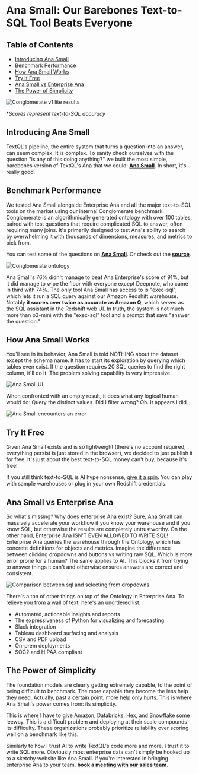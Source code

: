 # Ana Small: Our Barebones Text-to-SQL Tool Beats Everyone

## Table of Contents
- [Introducing Ana Small](#introducing-ana-small)
- [Benchmark Performance](#benchmark-performance)
- [How Ana Small Works](#how-ana-small-works)
- [Try It Free](#try-it-free)
- [Ana Small vs Enterprise Ana](#ana-small-vs-enterprise-ana)
- [The Power of Simplicity](#the-power-of-simplicity)

![Conglomerate v1 lite results](/images/blog/ana-small/ana-small-image-06.png)

**Scores represent text-to-SQL accuracy*

## Introducing Ana Small

TextQL's pipeline, the entire system that turns a question into an answer, can seem complex. It is complex. To sanity check ourselves with the question "is any of this doing anything?" we built the most simple, barebones version of TextQL's Ana that we could: [**Ana Small**](https://small.textql.com). In short, it's really good.

## Benchmark Performance

We tested Ana Small alongside Enterprise Ana and all the major text-to-SQL tools on the market using our internal Conglomerate benchmark. Conglomerate is an algorithmically generated ontology with over 100 tables, paired with test questions that require complicated SQL to answer, often requiring many joins. It's primarily designed to test Ana's ability to search by overwhelming it with thousands of dimensions, measures, and metrics to pick from.

You can test some of the questions on [**Ana Small**](https://small.textql.com). Or check out the [**source**](https://github.com/TextQLLabs/ana-small).

![Conglomerate ontology](/images/blog/ana-small/ana-small-image04.png)

Ana Small's 76% didn't manage to beat Ana Enterprise's score of 91%, but it did manage to wipe the floor with everyone except Deepnote, who came in third with 74%. The only tool Ana Small has access to is "exec-sql", which lets it run a SQL query against our Amazon Redshift warehouse. Notably **it scores over twice as accurate as Amazon Q**, which serves as the SQL assistant in the Redshift web UI. In truth, the system is not much more than o3-mini with the "exec-sql" tool and a prompt that says "answer the question."

## How Ana Small Works

You'll see in its behavior, Ana Small is told NOTHING about the dataset except the schema name. It has to start its exploration by querying which tables even exist. If the question requires 20 SQL queries to find the right column, it'll do it. The problem solving capability is very impressive.

![Ana Small UI](/images/blog/ana-small/ana-small-image01.png)

When confronted with an empty result, it does what any logical human would do: Query the distinct values. Did I filter wrong? Oh. It appears I did.

![Ana Small encounters an error](/images/blog/ana-small/ana-small-image02.png)

## Try It Free

Given Ana Small exists and is so lightweight (there's no account required, everything persist is just stored in the browser), we decided to just publish it for free. It's just about the best text-to-SQL money can't buy, because it's free!

If you still think text-to-SQL is AI hype nonsense, [give it a spin](https://small.textql.com). You can play with sample warehouses or plug in your own Redshift credentials.

## Ana Small vs Enterprise Ana

So what's missing? Why does enterprise Ana exist? Sure, Ana Small can massively accelerate your workflow if you know your warehouse and if you know SQL, but otherwise the results are completely untrustworthy. On the other hand, Enterprise Ana ISN'T EVEN ALLOWED TO WRITE SQL! Enterprise Ana queries the warehouse through the Ontology, which has concrete definitions for objects and metrics. Imagine the difference between clicking dropdowns and buttons vs writing raw SQL. Which is more error prone for a human? The same applies to AI. This blocks it from trying to answer things it can't and otherwise ensures answers are correct and consistent.

![Comparison between sql and selecting from dropdowns](/images/blog/ana-small/ana-small-image03.png)

There's a ton of other things on top of the Ontology in Enterprise Ana. To relieve you from a wall of text, here's an unordered list:

- Automated, actionable insights and reports
- The expressiveness of Python for visualizing and forecasting
- Slack integration
- Tableau dashboard surfacing and analysis
- CSV and PDF upload
- On-prem deployments
- SOC2 and HIPAA compliant

## The Power of Simplicity

The foundation models are clearly getting extremely capable, to the point of being difficult to benchmark. The more capable they become the less help they need. Actually, past a certain point, more help only hurts. This is where Ana Small's power comes from: its simplicity.

This is where I have to give Amazon, Databricks, Hex, and Snowflake some leeway. This is a difficult problem and deploying at their scale compounds its difficulty. These organizations probably prioritize reliability over scoring well on a benchmark like this.

Similarly to how I trust AI to write TextQL's code more and more, I trust it to write SQL more. Obviously most enterprise data can't simply be hooked up to a sketchy website like Ana Small. If you're interested in bringing enterprise Ana to your team, [**book a meeting with our sales team**](https://textql.com/demo).